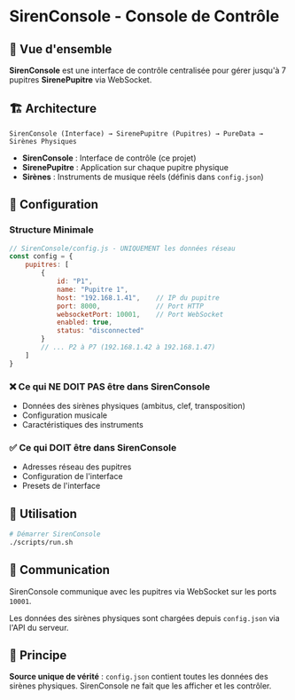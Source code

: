 # SirenConsole - Console de Contrôle

## 🎯 Vue d'ensemble

**SirenConsole** est une interface de contrôle centralisée pour gérer jusqu'à 7 pupitres **SirenePupitre** via WebSocket.

## 🏗️ Architecture

```
SirenConsole (Interface) → SirenePupitre (Pupitres) → PureData → Sirènes Physiques
```

- **SirenConsole** : Interface de contrôle (ce projet)
- **SirenePupitre** : Application sur chaque pupitre physique
- **Sirènes** : Instruments de musique réels (définis dans `config.json`)

## 🔧 Configuration

### Structure Minimale
```javascript
// SirenConsole/config.js - UNIQUEMENT les données réseau
const config = {
    pupitres: [
        {
            id: "P1",
            name: "Pupitre 1",
            host: "192.168.1.41",    // IP du pupitre
            port: 8000,              // Port HTTP
            websocketPort: 10001,    // Port WebSocket
            enabled: true,
            status: "disconnected"
        }
        // ... P2 à P7 (192.168.1.42 à 192.168.1.47)
    ]
}
```

### ❌ Ce qui NE DOIT PAS être dans SirenConsole
- Données des sirènes physiques (ambitus, clef, transposition)
- Configuration musicale
- Caractéristiques des instruments

### ✅ Ce qui DOIT être dans SirenConsole
- Adresses réseau des pupitres
- Configuration de l'interface
- Presets de l'interface

## 🚀 Utilisation

```bash
# Démarrer SirenConsole
./scripts/run.sh
```

## 📡 Communication

SirenConsole communique avec les pupitres via WebSocket sur les ports `10001`.

Les données des sirènes physiques sont chargées depuis `config.json` via l'API du serveur.

## 🎯 Principe

**Source unique de vérité** : `config.json` contient toutes les données des sirènes physiques. SirenConsole ne fait que les afficher et les contrôler.